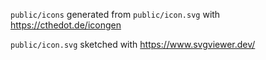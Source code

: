 `public/icons` generated from `public/icon.svg` with https://cthedot.de/icongen

`public/icon.svg` sketched with https://www.svgviewer.dev/

